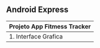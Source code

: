 
## Android Express 
     

| Projeto App Fitmess Tracker |
| ----------------------------- |
| 1. Interface Grafica |